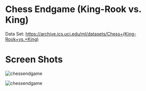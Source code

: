Chess Endgame (King-Rook vs. King) 
==================================

Data Set: https://archive.ics.uci.edu/ml/datasets/Chess+(King-Rook+vs.+King)

# Screen Shots

![chessendgame](https://raw.githubusercontent.com/ring-lang/ring/master/applications/chessendgame/images/shot.png)

![chessendgame](https://raw.githubusercontent.com/ring-lang/ring/master/applications/chessendgame/images/shot2.png)